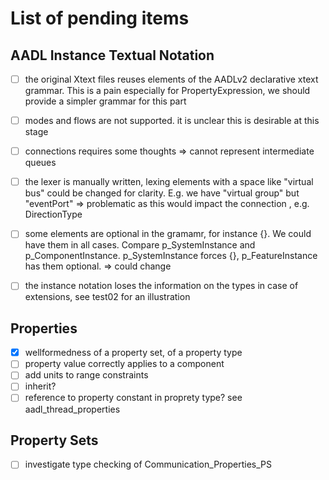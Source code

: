 # List of pending items

## AADL Instance Textual Notation

- [ ] the original Xtext files reuses elements of the AADLv2 declarative xtext grammar. This is a pain especially for PropertyExpression, we should provide a simpler grammar for this part

- [ ] modes and flows are not supported. it is unclear this is desirable at this stage

- [ ] connections requires some thoughts
    => cannot represent intermediate queues
 
- [ ] the lexer is manually written, lexing elements with a space like "virtual bus" could be changed for clarity. E.g. we have "virtual group" but "eventPort"
 => problematic as this would impact the connection , e.g. DirectionType

- [ ] some elements are optional in the gramamr, for instance {}. We could have them in all cases. Compare p_SystemInstance and p_ComponentInstance. p_SystemInstance forces {}, p_FeatureInstance has them optional.
 => could change

- [ ] the instance notation loses the information on the types in case of extensions, see test02 for an illustration

## Properties

- [x] wellformedness of a property set, of a property type
- [ ] property value correctly applies to a component
- [ ] add units to range constraints
- [ ] inherit?
- [ ] reference to property constant in proprety type? see aadl_thread_properties

## Property Sets

- [ ] investigate type checking of Communication_Properties_PS

